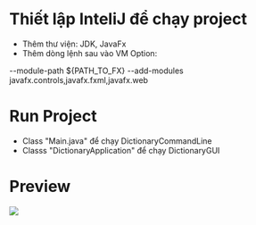 # Thiết lập InteliJ để chạy project
* Thêm thư viện: JDK, JavaFx
* Thêm dòng lệnh sau vào VM Option:

--module-path ${PATH_TO_FX} --add-modules javafx.controls,javafx.fxml,javafx.web

# Run Project
* Class "Main.java" để chạy DictionaryCommandLine
* Classs "DictionaryApplication" để chạy DictionaryGUI
# Preview
![](https://github.com/titan282/Dictionary_javafx/blob/master/DictionaryGUI/Demo%20Image/Screenshot%202020-10-15%20211305.png?raw=true)

